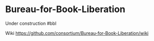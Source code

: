 # Bureau-for-Book-Liberation
Under construction #bbl

Wiki
https://github.com/consortium/Bureau-for-Book-Liberation/wiki 
